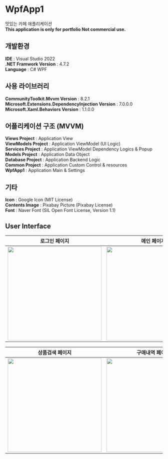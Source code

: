 # WpfApp1
맛있는 카페 애플리케이션    
__This application is only for portfolio Not commercial use.__
    
## 개발환경    
__IDE__ : Visual Studio 2022    
__.NET Framwork Version__ : 4.7.2    
__Language__ : C# WPF    
    
## 사용 라이브러리     
__CommunityToolkit.Mvvm Version__ : 8.2.1    
__Microsoft.Extensions.DependencyInjection Version__ : 7.0.0.0    
__Microsoft.Xaml.Behaviors Version__ : 1.1.0.0    
    
## 어플리케이션 구조 (MVVM)    
__Views Project__ : Application View    
__ViewModels Project__ : Application ViewModel (UI Logic)     
__Services Project__ : Application ViewModel Dependency Logics & Popup    
__Models Project__ : Application Data Object    
__Database Project__ : Application Backend Logic    
__Common Project__ : Application Custom Control & resources    
__WpfApp1__ : Application Main & Settings     
        
## 기타    
__Icon__ : Google Icon (MIT License)    
__Contents Image__ : Pixabay Picture (Pixabay License)    
__Font__ : Naver Font (SIL Open Font License, Version 1.1)    
        
## User Interface    
    
|로그인 페이지|메인 페이지|유저 페이지|    
|-|-|-|
|<img width="300" height="300" src="https://github.com/CafeComLatte/WpfApp1/assets/145232506/937c0201-f3b8-4675-b755-cd1198b8968a">|<img width="300" height="300" src="https://github.com/CafeComLatte/WpfApp1/assets/145232506/2b33ec4e-c115-409d-bdce-5eafffcd70fc">|<img width="300" height="300" src="https://github.com/CafeComLatte/WpfApp1/assets/145232506/8afcfdd3-5e71-4417-a54e-4b20da5961d5">|

|상품검색 페이지|구매내역 페이지|상품 상세페이지|
|-|-|-|
|<img width="300" height="300" src="https://github.com/CafeComLatte/WpfApp1/assets/145232506/cc35d26d-dc47-475e-b455-22e7417451cd">|<img width="300" height="300" src="https://github.com/CafeComLatte/WpfApp1/assets/145232506/e61c44d2-65c8-4d5b-96e3-ec42ff3871f3">|<img width="300" height="300" src="https://github.com/CafeComLatte/WpfApp1/assets/145232506/a54ad72d-613e-4a53-afee-5c0ba4650756">|







